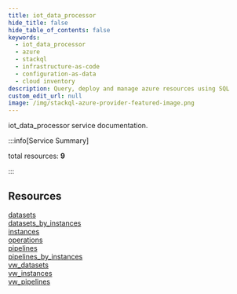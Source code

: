 ```yaml
---
title: iot_data_processor
hide_title: false
hide_table_of_contents: false
keywords:
  - iot_data_processor
  - azure
  - stackql
  - infrastructure-as-code
  - configuration-as-data
  - cloud inventory
description: Query, deploy and manage azure resources using SQL
custom_edit_url: null
image: /img/stackql-azure-provider-featured-image.png
---
```


iot_data_processor service documentation.

:::info[Service Summary]

total resources: __9__  

:::

## Resources
<div class="row">
<div class="providerDocColumn">
<a href="/services/iot_data_processor/datasets/">datasets</a><br />
<a href="/services/iot_data_processor/datasets_by_instances/">datasets_by_instances</a><br />
<a href="/services/iot_data_processor/instances/">instances</a><br />
<a href="/services/iot_data_processor/operations/">operations</a><br />
<a href="/services/iot_data_processor/pipelines/">pipelines</a>
</div>
<div class="providerDocColumn">
<a href="/services/iot_data_processor/pipelines_by_instances/">pipelines_by_instances</a><br />
<a href="/services/iot_data_processor/vw_datasets/">vw_datasets</a><br />
<a href="/services/iot_data_processor/vw_instances/">vw_instances</a><br />
<a href="/services/iot_data_processor/vw_pipelines/">vw_pipelines</a>
</div>
</div>